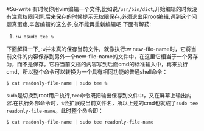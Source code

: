#Su-write
有时候你用vim编辑一个文件,比如说` /usr/bin/dict `,开始编辑的时候没有注意权限问题,后来保存的时候提示无权限保存,必须退出用root编辑,遇到这个问题真蛋疼,辛苦编辑的这么多,总不能再重新编辑吧.下面有解药:

1. ` :w !sudo tee % `

下面解释一下,`:w`并未真的保存当前文件，就像执行:w new-file-name时，它将当前文件的内容保存到另外一个new-file-name的文件中，在这里它相当于一个另存为，而不是保存。它将当前文档的内容写到后面cmd的标准输入中，再来执行cmd，所以整个命令可以转换为一个具有相同功能的普通shell命令：

`$ cat readonly-file-name | sudo tee %`

`sudo`是切换到root用户执行,`tee`命令既把输出保存到文件中，又在屏幕上输出内容.在执行外部命令时，`%`会扩展成当前文件名，所以上述的cmd也就成了`sudo tee readonly-file-name`。此时整个命令即：

`$ cat readonly-file-name | sudo tee readonly-file-name`
